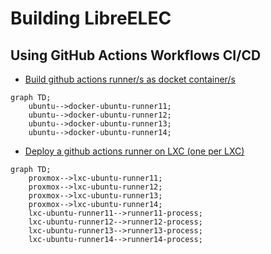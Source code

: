 # Building LibreELEC
## Using GitHub Actions Workflows CI/CD
- [Build github actions runner/s as docket container/s](build-docker-gha-runner.md)
```mermaid
graph TD;
    ubuntu-->docker-ubuntu-runner11;
    ubuntu-->docker-ubuntu-runner12;
    ubuntu-->docker-ubuntu-runner13;
    ubuntu-->docker-ubuntu-runner14;
```
- [Deploy a github actions runner on LXC (one per LXC)](build-lxc-gha-runner.md)
```mermaid
graph TD;
    proxmox-->lxc-ubuntu-runner11;
    proxmox-->lxc-ubuntu-runner12;
    proxmox-->lxc-ubuntu-runner13;
    proxmox-->lxc-ubuntu-runner14;
    lxc-ubuntu-runner11-->runner11-process;
    lxc-ubuntu-runner12-->runner12-process;
    lxc-ubuntu-runner13-->runner13-process;
    lxc-ubuntu-runner14-->runner14-process;
```
